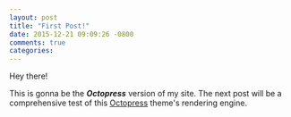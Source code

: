 ```yaml
---
layout: post
title: "First Post!"
date: 2015-12-21 09:09:26 -0800
comments: true
categories:
---
```

Hey there!

This is gonna be the ***Octopress*** version of my site. The next post will be a comprehensive test of this [Octopress](http://octopress.org/) theme's rendering engine.

